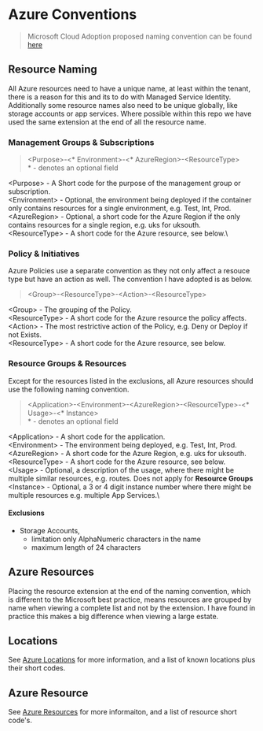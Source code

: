 # Azure Conventions

> Microsoft Cloud Adoption proposed naming convention can be found [here](https://learn.microsoft.com/en-us/azure/cloud-adoption-framework/ready/azure-best-practices/resource-naming)

## Resource Naming

All Azure resources need to have a unique name, at least within the tenant, there is a reason for this and its to do with Managed Service Identity.  Additionally some resource names also need to be unique globally, like storage accounts or app services.  Where possible within this repo we have used the same extension at the end of all the resource name.

### Management Groups & Subscriptions

> \<Purpose>-\<\* Environment>-\<* AzureRegion>-\<ResourceType>\
> \* - denotes an optional field

\<Purpose> - A Short code for the purpose of the management group or subscription.\
\<Environment> - Optional, the environment being deployed if the container only contains resources for a single environment, e.g. Test, Int, Prod.\
\<AzureRegion> - Optional, a short code for the Azure Region if the only contains resources for a single region, e.g. uks for uksouth.\
\<ResourceType> - A short code for the Azure resource, see below.\

### Policy & Initiatives

Azure Policies use a separate convention as they not only affect a resouce type but have an action as well.  The convention I have adopted is as below.

> \<Group>-\<ResourceType>-\<Action>-\<ResourceType>

\<Group> - The grouping of the Policy.\
\<ResourceType> - A short code for the Azure resource the policy affects.\
\<Action> - The most restrictive action of the Policy, e.g. Deny or Deploy if not Exists.\
\<ResourceType> - A short code for the Azure resource, see below.

### Resource Groups & Resources

Except for the resources listed in the exclusions, all Azure resources should use the following naming convention.

> \<Application>-\<Environment>-\<AzureRegion>-\<ResourceType>-\<\* Usage>-\<\* Instance>\
> \* - denotes an optional field

\<Application> - A short code for the application.\
\<Environment> - The environment being deployed, e.g. Test, Int, Prod.\
\<AzureRegion> - A short code for the Azure Region, e.g. uks for uksouth.\
\<ResourceType> - A short code for the Azure resource, see below.\
\<Usage> - Optional, a description of the usage, where there might be multiple similar resources, e.g. routes. Does not apply for **Resource Groups**\
\<Instance> - Optional, a 3 or 4 digit instance number where there might be multiple resources e.g. multiple App Services.\

#### Exclusions

* Storage Accounts,
  * limitation only AlphaNumeric characters in the name
  * maximum length of 24 characters

## Azure Resources

Placing the resource extension at the end of the naming convention, which is different to the Microsoft best practice, means resources are grouped by name when viewing a complete list and not by the extension. I have found in practice this makes a big difference when viewing a large estate.

## Locations

See [Azure Locations](./Locations.md) for more information, and a list of known locations plus their short codes.

## Azure Resource

See [Azure Resources](./AzureResource.md) for more informaiton, and a list of resource short code's.
